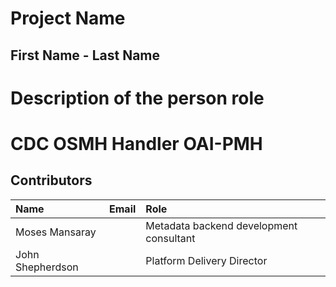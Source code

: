 # Project Name

## First Name - Last Name ##

Description of the person role
=======
# CDC OSMH Handler OAI-PMH

## Contributors

Name            | Email                     | Role
:---            | :---                      | :---
Moses Mansaray  | <moses AT doraventures DOT com>  | Metadata backend development consultant
John Shepherdson  | <john DOT shepherdson AT cessda DOT eu>  |Platform Delivery Director
